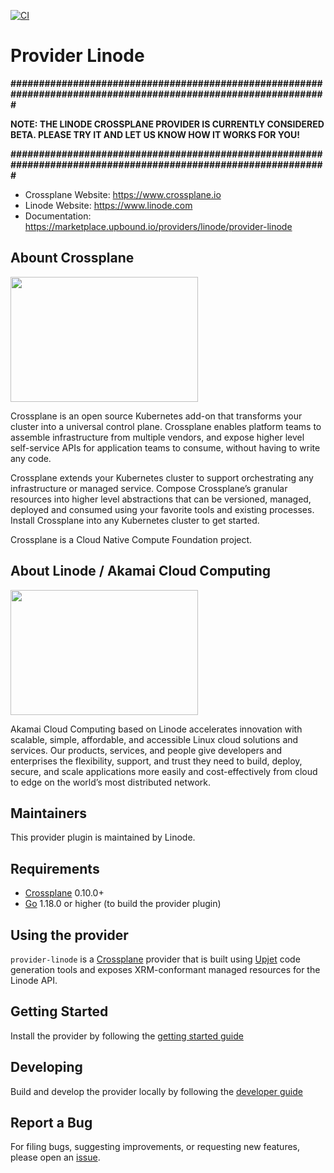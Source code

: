 [![CI](https://github.com/linode/provider-linode/actions/workflows/ci.yml/badge.svg?branch=main)](https://github.com/linode/provider-linode/actions/workflows/ci.yml)

# Provider Linode

**###############################################################################################################**

**NOTE: THE LINODE CROSSPLANE PROVIDER IS CURRENTLY CONSIDERED BETA. PLEASE TRY IT AND LET US KNOW HOW IT WORKS FOR YOU!**

**###############################################################################################################**

- Crossplane Website: <https://www.crossplane.io>
- Linode Website: <https://www.linode.com>
- Documentation: <https://marketplace.upbound.io/providers/linode/provider-linode>

## Abount Crossplane

<img src="https://github.com/crossplane/artwork/blob/420102818bc649730cc97de5b4ed8178e9333eb5/logo/icon.svg" height="200px" width="300px">

Crossplane is an open source Kubernetes add-on that transforms your cluster into a universal control plane. Crossplane enables platform teams to assemble infrastructure from multiple vendors, and expose higher level self-service APIs for application teams to consume, without having to write any code.

Crossplane extends your Kubernetes cluster to support orchestrating any infrastructure or managed service. Compose Crossplane’s granular resources into higher level abstractions that can be versioned, managed, deployed and consumed using your favorite tools and existing processes. Install Crossplane into any Kubernetes cluster to get started.

Crossplane is a Cloud Native Compute Foundation project.

## About Linode / Akamai Cloud Computing

<img src="https://www.linode.com/wp-content/themes/linode-website-theme/images/linode-akamai-logo.svg?ver=1663187393" height="200px" width="300px">

Akamai Cloud Computing based on Linode accelerates innovation with scalable, simple, affordable, and accessible Linux cloud solutions and services. Our products, services, and people give developers and enterprises the flexibility, support, and trust they need to build, deploy, secure, and scale applications more easily and cost-effectively from cloud to edge on the world’s most distributed network.

## Maintainers

This provider plugin is maintained by Linode.

## Requirements

- [Crossplane](https://docs.crossplane.io/v1.10/getting-started/install-configure/) 0.10.0+
- [Go](https://golang.org/doc/install) 1.18.0 or higher (to build the provider plugin)

## Using the provider

`provider-linode` is a [Crossplane](https://crossplane.io/) provider that
is built using [Upjet](https://github.com/upbound/upjet) code
generation tools and exposes XRM-conformant managed resources for the
Linode API.

## Getting Started

Install the provider by following the [getting started guide](docs/install.md)

## Developing

Build and develop the provider locally by following the [developer guide](docs/developer.md)

## Report a Bug

For filing bugs, suggesting improvements, or requesting new features, please
open an [issue](https://github.com/linode/provider-linode/issues).
